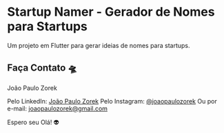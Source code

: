 # Startup Namer - Gerador de Nomes para Startups

Um projeto em Flutter para gerar ideias de nomes para startups.


## Faça Contato 🛸

João Paulo Zorek

Pelo LinkedIn: [João Paulo Zorek](https://www.linkedin.com/in/joaopaulozorek/)
Pelo Instagram: [@joaopaulozorek](https://instagram.com/joaopaulozorek)
Ou por e-mail: joaopaulozorek@gmail.com

Espero seu Olá! 👽
